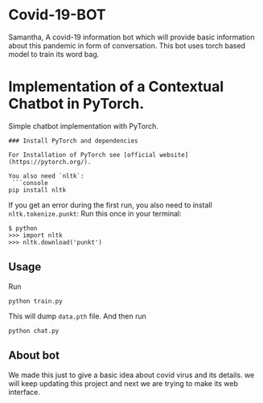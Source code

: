 # Covid-19-BOT
Samantha, A covid-19 information bot which will provide basic information about this pandemic in form of conversation. This bot uses torch based model to train its word bag. 

# Implementation of a Contextual Chatbot in PyTorch.  
Simple chatbot implementation with PyTorch. 


```
### Install PyTorch and dependencies

For Installation of PyTorch see [official website](https://pytorch.org/).

You also need `nltk`:
 ```console
pip install nltk
 ```

If you get an error during the first run, you also need to install `nltk.tokenize.punkt`:
Run this once in your terminal:
 ```console
$ python
>>> import nltk
>>> nltk.download('punkt')
```

## Usage
Run
```console
python train.py
```
This will dump `data.pth` file. And then run
```console
python chat.py
```
## About bot
We made this just to give a basic idea about covid virus and its details. 
we will keep updating this project and next we are trying to make its web interface.
